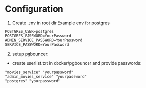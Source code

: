 # Configuration
1.  Create .env in root dir
Example env for postgres
```env
POSTGRES_USER=postgres
POSTGRES_PASSWORD=YourPassword
ADMIN_SERVICE_PASSWORD=YourPassword
SERVICE_PASSWORD=YourPassword
```

2. setup pgbouncer:
* create userlist.txt in docker/pgbouncer and provide passwords: 
```
"movies_service" "yourpassword"
"admin_movies_service" "yourpassword"
"postgres" "yourpassword"
```